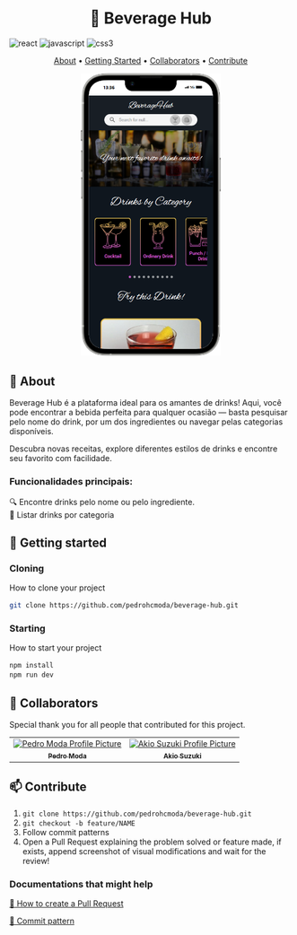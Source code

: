 [React Native]: https://img.shields.io/badge/react_native-%2320232a.svg?style=for-the-badge&logo=react&logoColor=%2361DAFB
[JavaScript]: https://img.shields.io/badge/javascript-%23323330.svg?style=for-the-badge&logo=javascript&logoColor=%23F7DF1E
[CSS3]: https://img.shields.io/badge/css3-%231572B6.svg?style=for-the-badge&logo=css3&logoColor=white
[JAVASCRIPT__BADGE]: https://img.shields.io/badge/Javascript-000?style=for-the-badge&logo=javascript

[PROJECT__BADGE]: https://img.shields.io/badge/📱Visit_this_project-000?style=for-the-badge&logo=project
[PROJECT__URL]: beverage-hub.vercel.app

<h1 align="center" style="font-weight: bold;">🍹 Beverage Hub</h1>

![react][React Native]
![javascript][JavaScript]
![css3][CSS3]

<p align="center">
 <a href="#about">About</a> • 
 <a href="#started">Getting Started</a> •
 <a href="#colab">Collaborators</a> •
 <a href="#contribute">Contribute</a>
</p>

<p align="center">
    <img src="https://github.com/pedrohcmoda/beverage-hub/blob/main/public/home-mobile.png?raw=true" width="250px">
</p>

<h2 id="about">📌 About</h2>

Beverage Hub é a plataforma ideal para os amantes de drinks! Aqui, você pode encontrar a bebida perfeita para qualquer ocasião — basta pesquisar pelo nome do drink, por um dos ingredientes ou navegar pelas categorias disponíveis.

Descubra novas receitas, explore diferentes estilos de drinks e encontre seu favorito com facilidade.

<h3>Funcionalidades principais:</h3>
🔍 Encontre drinks pelo nome ou pelo ingrediente.<br>
🍹 Listar drinks por categoria

<h2 id="started">🚀 Getting started</h2>

<h3>Cloning</h3>

How to clone your project

```bash
git clone https://github.com/pedrohcmoda/beverage-hub.git
```

<h3>Starting</h3>

How to start your project

```bash
npm install
npm run dev
```

<h2 id="colab">🤝 Collaborators</h2>

Special thank you for all people that contributed for this project.

<table>
  <tr>
    <td align="center">
      <a href="https://github.com/pedrohcmoda">
        <img src="https://avatars.githubusercontent.com/u/100807308?v=4" width="100px;" alt="Pedro Moda Profile Picture"/><br>
        <sub>
          <b>Pedro Moda</b>
        </sub>
      </a>
    </td>
     <td align="center">
        <a href="https://github.com/Kio-Suzuki">
          <img src="https://avatars.githubusercontent.com/u/116661015?v=4" width="100px;" alt="Akio Suzuki Profile Picture"/><br>
          <sub>
            <b>Akio Suzuki</b>
          </sub>
        </a>
      </td>
  </tr>
</table>

<h2 id="contribute">📫 Contribute</h2>

1. `git clone https://github.com/pedrohcmoda/beverage-hub.git`
2. `git checkout -b feature/NAME`
3. Follow commit patterns
4. Open a Pull Request explaining the problem solved or feature made, if exists, append screenshot of visual modifications and wait for the review!

<h3>Documentations that might help</h3>

[📝 How to create a Pull Request](https://www.atlassian.com/br/git/tutorials/making-a-pull-request)

[💾 Commit pattern](https://gist.github.com/joshbuchea/6f47e86d2510bce28f8e7f42ae84c716)
